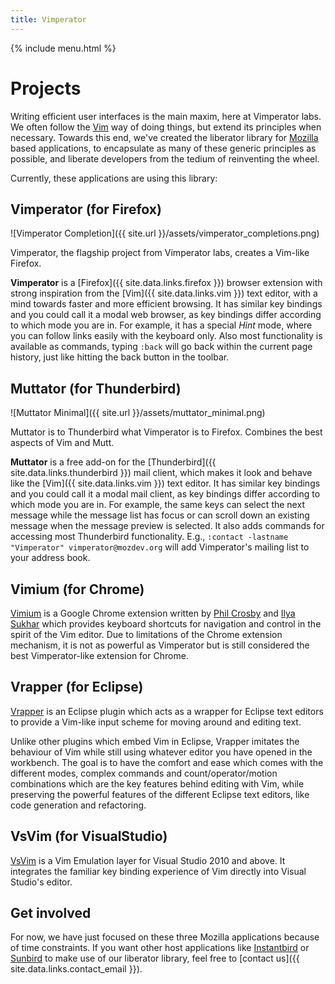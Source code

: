 ```yaml
---
title: Vimperator
---
```


{% include menu.html %}

# Projects

Writing efficient user interfaces is the main maxim, here at Vimperator labs.
We often follow the [Vim](http://www.vim.org/) way of doing things,
but extend its principles when necessary.
Towards this end, we've created the liberator library for
[Mozilla](http://www.mozilla.org/) based applications,
to encapsulate as many of these generic principles as possible,
and liberate developers from the tedium of reinventing the wheel.

Currently, these applications are using this library:

## Vimperator (for Firefox)

![Vimperator Completion]({{ site.url }}/assets/vimperator_completions.png)

Vimperator, the flagship project from Vimperator labs,
creates a Vim-like Firefox.

**Vimperator** is a [Firefox]({{ site.data.links.firefox }}) browser
extension with strong inspiration from the [Vim]({{ site.data.links.vim }})
text editor, with a mind towards faster and more efficient browsing.
It has similar key bindings and you could call it a modal web browser,
as key bindings differ according to which mode you are in.
For example, it has a special *Hint* mode,
where you can follow links easily with the keyboard only.
Also most functionality is available as commands,
typing `:back` will go back within the current page history,
just like hitting the back button in the toolbar.

## Muttator (for Thunderbird)

![Muttator Minimal]({{ site.url }}/assets/muttator_minimal.png)

Muttator is to Thunderbird what Vimperator is to Firefox.
Combines the best aspects of Vim and Mutt.

**Muttator** is a free add-on for the
[Thunderbird]({{ site.data.links.thunderbird }}) mail client,
which makes it look and behave like the [Vim]({{ site.data.links.vim }}) text editor.
It has similar key bindings and you could call it a modal mail client,
as key bindings differ according to which mode you are in.
For example, the same keys can select the next message while the message list
has focus or can scroll down an existing message when the message preview is
selected.
It also adds commands for accessing most Thunderbird functionality.
E.g., `:contact -lastname "Vimperator" vimperator@mozdev.org` will add
Vimperator's mailing list to your address book.

## Vimium (for Chrome)

[Vimium](https://vimium.github.io/) is a Google Chrome extension written by
[Phil Crosby](http://philc.co/) and [Ilya Sukhar](http://ilya.sukhar.com/) which
provides keyboard shortcuts for navigation and control in the spirit of the Vim
editor.
Due to limitations of the Chrome extension mechanism,
it is not as powerful as Vimperator but is still considered the best
Vimperator-like extension for Chrome.

## Vrapper (for Eclipse)

[Vrapper](http://vrapper.sourceforge.net/home/) is an Eclipse plugin which acts
as a wrapper for Eclipse text editors to provide a Vim-like input scheme for
moving around and editing text.

Unlike other plugins which embed Vim in Eclipse,
Vrapper imitates the behaviour of Vim while still using whatever editor you have
opened in the workbench.
The goal is to have the comfort and ease which comes with the different modes,
complex commands and count/operator/motion combinations which are the key
features behind editing with Vim,
while preserving the powerful features of the different Eclipse text editors,
like code generation and refactoring.

## VsVim (for VisualStudio)

[VsVim](https://marketplace.visualstudio.com/items?itemName=JaredParMSFT.VsVim)
is a Vim Emulation layer for Visual Studio 2010 and above.
It integrates the familiar key binding experience of Vim directly into
Visual Studio's editor.

## Get involved

For now, we have just focused on these three Mozilla applications because of
time constraints.
If you want other host applications like
[Instantbird](http://www.instantbird.com/) or
[Sunbird](http://www.mozilla.org/projects/calendar/sunbird/)
to make use of our liberator library, feel free to [contact us]({{ site.data.links.contact_email }}).
